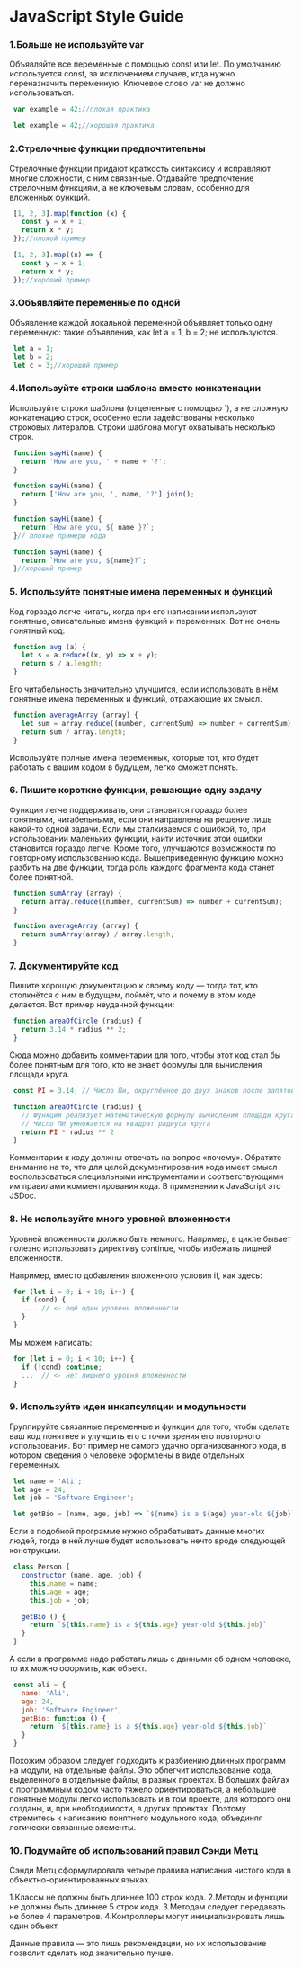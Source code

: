 # JavaScript Style Guide

### 1.Больше не используйте var

Объявляйте все переменные с помощью const или let. По умолчанию используется const, за исключением случаев, кгда нужно переназначить переменную. Ключевое слово var не должно использоваться.

```js
 var example = 42;//плохая практика

 let example = 42;//хорошая практика
```
### 2.Стрелочные функции предпочтительны

Стрелочные функции придают краткость синтаксису и исправляют многие сложности, с ним связанные. Отдавайте предпочтение стрелочным функциям, а не ключевым словам, особенно для вложенных функций.

```js
 [1, 2, 3].map(function (x) {
   const y = x + 1;
   return x * y;
 });//плохой пример

 [1, 2, 3].map((x) => {
   const y = x + 1;
   return x * y;
 });//хороший пример
```
### 3.Объявляйте переменные по одной

Объявление каждой локальной переменной объявляет только одну переменную: такие объявления, как let a = 1, b = 2; не используются.

```js
 let a = 1;
 let b = 2;
 let c = 3;//хороший пример
```
### 4.Используйте строки шаблона вместо конкатенации

Используйте строки шаблона (отделенные с помощью `), а не сложную конкатенацию строк, особенно если задействованы несколько строковых литералов. Строки шаблона могут охватывать несколько строк.

```js
 function sayHi(name) {
   return 'How are you, ' + name + '?';
 }

 function sayHi(name) {
   return ['How are you, ', name, '?'].join();
 }

 function sayHi(name) {
   return `How are you, ${ name }?`;
 }// плохие примеры кода

 function sayHi(name) {
   return `How are you, ${name}?`;
 }//хороший пример
```
### 5. Используйте понятные имена переменных и функций

Код гораздо легче читать, когда при его написании используют понятные, описательные имена функций и переменных. Вот не очень понятный код:

```js
 function avg (a) {
   let s = a.reduce((x, y) => x + y);
   return s / a.length;
 }
```

Его читабельность значительно улучшится, если использовать в нём понятные имена переменных и функций, отражающие их смысл.

```js
 function averageArray (array) {
   let sum = array.reduce((number, currentSum) => number + currentSum);
   return sum / array.length;
 }
```

Используйте полные имена переменных, которые тот, кто будет работать с вашим кодом в будущем, легко сможет понять.

### 6. Пишите короткие функции, решающие одну задачу

Функции легче поддерживать, они становятся гораздо более понятными, читабельными, если они направлены на решение лишь какой-то одной задачи. Если мы сталкиваемся с ошибкой, то, при использовании маленьких функций, найти источник этой ошибки становится гораздо легче. Кроме того, улучшаются возможности по повторному использованию кода. 
Вышеприведенную функцию можно разбить на две функции, тогда роль каждого фрагмента кода станет более понятной.

```js
 function sumArray (array) {
   return array.reduce((number, currentSum) => number + currentSum);
 }

 function averageArray (array) {
   return sumArray(array) / array.length;
 }
```
### 7. Документируйте код
Пишите хорошую документацию к своему коду — тогда тот, кто столкнётся с ним в будущем, поймёт, что и почему в этом коде делается. Вот пример неудачной функции:

```js
 function areaOfCircle (radius) {
   return 3.14 * radius ** 2;
 }
```
Сюда можно добавить комментарии для того, чтобы этот код стал бы более понятным для того, кто не знает формулы для вычисления площади круга.

```js
 const PI = 3.14; // Число Пи, округлённое до двух знаков после запятой

 function areaOfCircle (radius) {
   // Функция реализует математическую формулу вычисления площади круга:
   // Число ПИ умножается на квадрат радиуса круга
   return PI * radius ** 2
 }
```
Комментарии к коду должны отвечать на вопрос «почему».
Обратите внимание на то, что для целей документирования кода имеет смысл воспользоваться специальными инструментами и соответствующими им правилами комментирования кода. В применении к JavaScript это JSDoc.

### 8. Не используйте много уровней вложенности

Уровней вложенности должно быть немного. 
Например, в цикле бывает полезно использовать директиву continue, чтобы избежать лишней вложенности.

Например, вместо добавления вложенного условия if, как здесь:

```js
 for (let i = 0; i < 10; i++) {
   if (cond) {
    ... // <- ещё один уровень вложенности
   }
 }
```
Мы можем написать:

```js
 for (let i = 0; i < 10; i++) {
   if (!cond) continue;
   ...  // <- нет лишнего уровня вложенности
 }
```
### 9. Используйте идеи инкапсуляции и модульности

Группируйте связанные переменные и функции для того, чтобы сделать ваш код понятнее и улучшить его с точки зрения его повторного использования. Вот пример не самого удачно организованного кода, в котором сведения о человеке оформлены в виде отдельных переменных.

```js
 let name = 'Ali';
 let age = 24;
 let job = 'Software Engineer';

 let getBio = (name, age, job) => `${name} is a ${age} year-old ${job}`
```

Если в подобной программе нужно обрабатывать данные многих людей, тогда в ней лучше будет использовать нечто вроде следующей конструкции.

```js
 class Person {
   constructor (name, age, job) {
     this.name = name;
     this.age = age;
     this.job = job;

   getBio () {
     return `${this.name} is a ${this.age} year-old ${this.job}`
   }
 }
```
А если в программе надо работать лишь с данными об одном человеке, то их можно оформить, как объект.

```js
 const ali = {
   name: 'Ali',
   age: 24,
   job: 'Software Engineer',
   getBio: function () {
     return `${this.name} is a ${this.age} year-old ${this.job}`
   }
 }
```
Похожим образом следует подходить к разбиению длинных программ на модули, на отдельные файлы. Это облегчит использование кода, выделенного в отдельные файлы, в разных проектах. В больших файлах с программным кодом часто тяжело ориентироваться, а небольшие понятные модули легко использовать и в том проекте, для которого они созданы, и, при необходимости, в других проектах. Поэтому стремитесь к написанию понятного модульного кода, объединяя логически связанные элементы.

### 10. Подумайте об использований правил Сэнди Метц

Сэнди Метц сформулировала четыре правила написания чистого кода в объектно-ориентированных языках.

1.Классы не должны быть длиннее 100 строк кода.
2.Методы и функции не должны быть длиннее 5 строк кода.
3.Методам следует передавать не более 4 параметров.
4.Контроллеры могут инициализировать лишь один объект.

Данные правила — это лишь рекомендации, но их использование позволит сделать код значительно лучше.



